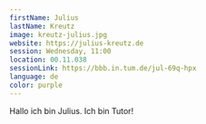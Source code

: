 ```yaml
---
firstName: Julius
lastName: Kreutz
image: kreutz-julius.jpg
website: https://julius-kreutz.de
session: Wednesday, 11:00
location: 00.11.038
sessionLink: https://bbb.in.tum.de/jul-69q-hpx
language: de
color: purple
---
```


Hallo ich bin Julius. Ich bin Tutor!
